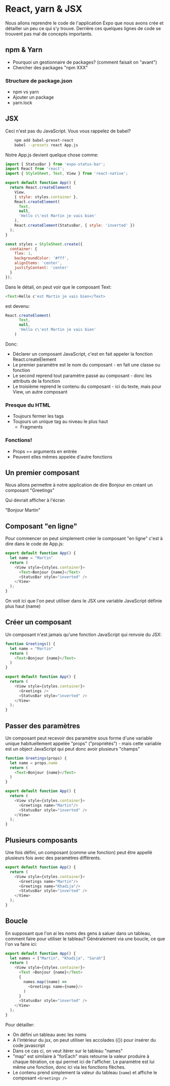 # React, yarn & JSX

Nous allons reprendre le code de l'application Expo que nous avons crée et détailler un peu ce qui s'y trouve. Derrière ces quelques lignes de code se trouvent pas mal de concepts importants.

## npm & Yarn

- Pourquoi un gestionnaire de packages? (comment faisait on "avant")
- Chercher des packages "npm XXX"

### Structure de package.json 

- npm vs yarn
- Ajouter un package
- yarn.lock

## JSX

Ceci n'est pas du JavaScript. Vous vous rappelez de babel?

```bash
    npm add babel-preset-react
    babel --presets react App.js
```

Notre App.js devient quelque chose comme:

```Javascript
import { StatusBar } from 'expo-status-bar';
import React from 'react';
import { StyleSheet, Text, View } from 'react-native';

export default function App() {
  return React.createElement(
    View,
    { style: styles.container },
    React.createElement(
      Text,
      null,
      'Hello c\'est Martin je vais bien'
    ),
    React.createElement(StatusBar, { style: 'inverted' })
  );
}

const styles = StyleSheet.create({
  container: {
    flex: 1,
    backgroundColor: '#fff',
    alignItems: 'center',
    justifyContent: 'center'
  }
});
```

Dans le détail, on peut voir que le composant Text:

```Javascript
<Text>Hello c'est Martin je vais bien</Text>
```

est devenu:

```Javascript
React.createElement(
      Text,
      null,
      'Hello c\'est Martin je vais bien'
    )
```

Donc:

- Déclarer un composant JavaScript, c'est en fait appeler la fonction React.createElement
- Le premier paramètre est le nom du composant - en fait une classe ou fonction
- Le second reprend tout paramètre passé au composant - donc les attributs de la fonction
- Le troisième reprend le contenu du composant - ici du texte, mais pour View, un autre composant

### Presque du HTML

- Toujours fermer les tags
- Toujours un unique tag au niveau le plus haut
  - Fragments

### Fonctions!

- Props == arguments en entrée
- Peuvent elles mêmes appelée d'autre fonctions

## Un premier composant

Nous allons permettre à notre application de dire Bonjour en créant un composant "Greetings"

<Greetings name="Martin" />

Qui devrait afficher à l'écran

"Bonjour Martin"

## Composant "en ligne"

Pour commencer on peut simplement créer le composant "en ligne" c'est à dire dans le code de App.js:

```Javascript
export default function App() {
  let name = "Martin"
  return (
    <View style={styles.container}>
      <Text>Bonjour {name}</Text>
      <StatusBar style="inverted" />
    </View>
  );
}
```

On voit ici que l'on peut utiliser dans le JSX une variable JavaScript définie plus haut (name)

## Créer un composant

Un composant n'est jamais qu'une fonction JavaScript qui renvoie du JSX:

```Javascript
function Greetings() {
  let name = "Martin"
  return (
    <Text>Bonjour {name}</Text>
  )
}

export default function App() {
  return (
    <View style={styles.container}>
      <Greetings />
      <StatusBar style="inverted" />
    </View>
  );
}
```

## Passer des paramètres

Un composant peut recevoir des paramètre sous forme d'une variable unique habituellement appelée "props" ("propriétés") - mais cette variable est un object JavaScript qui peut donc avoir plusieurs "champs"

```Javascript
function Greetings(props) {
  let name = props.name
  return (
    <Text>Bonjour {name}</Text>
  )
}

export default function App() {
  return (
    <View style={styles.container}>
      <Greetings name="Martin"/>
      <StatusBar style="inverted" />
    </View>
  );
}
```
## Plusieurs composants

Une fois défini, un composant (comme une fonction) peut être appellé plusieurs fois avec des paramètres différents.

```Javascript
export default function App() {
  return (
    <View style={styles.container}>
      <Greetings name="Martin"/>
      <Greetings name="Khadija"/>
      <StatusBar style="inverted" />
    </View>
  );
}
```

## Boucle

En supposant que l'on ai les noms des gens à saluer dans un tableau, comment faire pour utiliser le tableau? Généralement via une boucle, ce que l'on va faire ici:

```Javascript
export default function App() {
  let names = ["Martin", "Khadija", "Sarah"]
  return (
    <View style={styles.container}>
      <Text >Bonjour {name}</Text>
      {
        names.map((name) => 
          <Greetings name={name}/>
        )
      }
      <StatusBar style="inverted" />
    </View>
  );
}
```

Pour détailler:

- On défini un tableau avec les noms
- A l'intérieur du jsx, on peut utiliser les accolades ({}) pour insérer du code javascript
- Dans ce cas ci, on veut itérer sur le tableau "names"
- "map" est similaire à "forEach" mais retourne la valeur produire à chaque itération, ce qui permet ici de l'afficher. Le paramètre est lui même une fonction, donc ici via les fonctions flèches.
- Le contenu prend simplement la valeur du tableau (`name`) et affiche le composant `<Greetings />`
